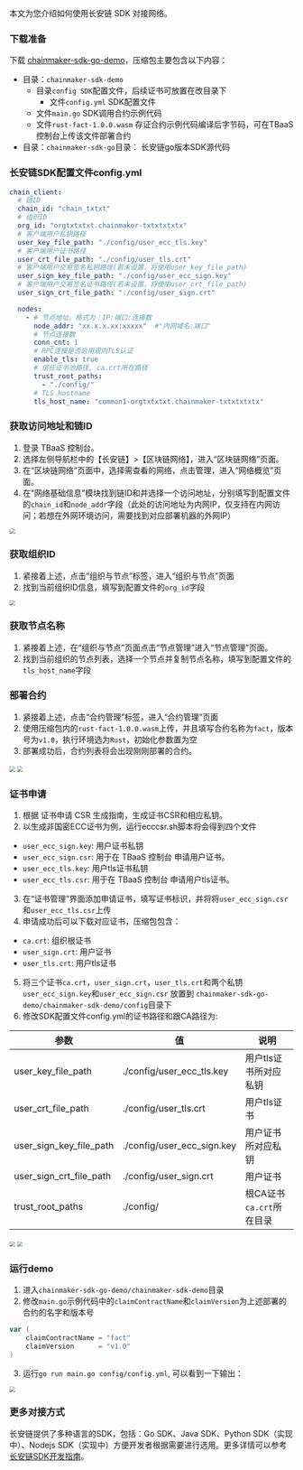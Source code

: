 本文为您介绍如何使用长安链 SDK 对接网络。

### 下载准备

下载 [chainmaker-sdk-go-demo](https://tbaasdoc-1259695942.cos.ap-guangzhou.myqcloud.com/chainmaker-sdk-go-demo.zip)，压缩包主要包含以下内容：

- 目录：`chainmaker-sdk-demo`
  - 目录`config SDK`配置文件，后续证书可放置在改目录下
    - 文件`config.yml` SDK配置文件
  - 文件`main.go` SDK调用合约示例代码
  - 文件`rust-fact-1.0.0.wasm` 存证合约示例代码编译后字节码，可在TBaaS控制台上传该文件部署合约
- 目录：`chainmaker-sdk-go`目录： 长安链go版本SDK源代码

### 长安链SDK配置文件config.yml

```yml
chain_client:
  # 链ID
  chain_id: "chain_txtxt"
  # 组织ID
  org_id: "orgtxtxtxt.chainmaker-txtxtxtxtx"
  # 客户端用户私钥路径
  user_key_file_path: "./config/user_ecc_tls.key"
  # 客户端用户证书路径
  user_crt_file_path: "./config/user_tls.crt"
  # 客户端用户交易签名私钥路径(若未设置，将使用user_key_file_path)
  user_sign_key_file_path: "./config/user_ecc_sign.key"
  # 客户端用户交易签名证书路径(若未设置，将使用user_crt_file_path)
  user_sign_crt_file_path: "./config/user_sign.crt"

  nodes:
    - # 节点地址，格式为：IP:端口:连接数
      node_addr: "xx.x.x.xx:xxxxx"  #"内网域名:端口"
      # 节点连接数
      conn_cnt: 1
      # RPC连接是否启用双向TLS认证
      enable_tls: true
      # 信任证书池路径, ca.crt所在路径
      trust_root_paths:
        - "./config/"
      # TLS hostname
      tls_host_name: "common1-orgtxtxtxt.chainmaker-txtxtxtxtx"
```

### 获取访问地址和链ID

1. 登录 TBaaS 控制台。
2. 选择左侧导航栏中的【长安链】>【区块链网络】，进入“区块链网络”页面。
3. 在“区块链网络”页面中，选择需查看的网络，点击管理，进入“网络概览”页面。
4. 在“网络基础信息”模块找到链ID和并选择一个访问地址，分别填写到配置文件的`chain_id`和`node_addr`字段（此处的访问地址为内网IP，仅支持在内网访问；若想在外网环境访问，需要找到对应部署机器的外网IP）

<img src="https://main.qcloudimg.com/raw/7d75595ac177d9a4c60df7e684327bf9.png" style="zoom: 60%;" />

### 获取组织ID

1. 紧接着上述，点击“组织与节点”标签，进入“组织与节点”页面
2. 找到当前组织ID信息，填写到配置文件的`org_id`字段

<img src="https://main.qcloudimg.com/raw/63459fb78a589611d082dbc66c4dfaf5.png" style="zoom: 60%;" />

### 获取节点名称

1. 紧接着上述，在“组织与节点”页面点击“节点管理”进入“节点管理”页面。
2. 找到当前组织的节点列表，选择一个节点并复制节点名称，填写到配置文件的`tls_host_name`字段



### 部署合约

1. 紧接着上述，点击“合约管理”标签，进入“合约管理”页面
2. 使用压缩包内的`rust-fact-1.0.0.wasm`上传，并且填写合约名称为`fact`，版本号为`v1.0`，执行环境选为`Rust`，初始化参数置为空
3. 部署成功后，合约列表将会出现刚刚部署的合约。

<img src="https://main.qcloudimg.com/raw/a9e16a6d16edd1e3d252673356597c1a.png" style="zoom: 60%;" />

<img src="https://main.qcloudimg.com/raw/31f04653ef34264704db3c7d652380ef.png" style="zoom: 60%;" />

### 证书申请

1. 根据 证书申请 CSR 生成指南，生成证书CSR和相应私钥。
2. 以生成非国密ECC证书为例，运行ecccsr.sh脚本将会得到四个文件

- `user_ecc_sign.key`: 用户证书私钥
- `user_ecc_sign.csr`: 用于在 TBaaS 控制台 申请用户证书。
- `user_ecc_tls.key`: 用户tls证书私钥
- `user_ecc_tls.csr`: 用于在 TBaaS 控制台 申请用户tls证书。

3. 在“证书管理”界面添加申请证书，填写证书标识，并将将`user_ecc_sign.csr`和`user_ecc_tls.csr`上传
4. 申请成功后可以下载对应证书，压缩包包含：

- `ca.crt`: 组织根证书
- `user_sign.crt`: 用户证书
- `user_tls.crt`: 用户tls证书

5. 将三个证书`ca.crt`，`user_sign.crt`，`user_tls.crt`和两个私钥`user_ecc_sign.key`和`user_ecc_sign.csr` 放置到 `chainmaker-sdk-go-demo/chainmaker-sdk-demo/config`目录下
6. 修改SDK配置文件config.yml的证书路径和跟CA路径为:

| 参数                    | 值                         | 说明                     |
| ----------------------- | -------------------------- | ------------------------ |
| user_key_file_path      | ./config/user_ecc_tls.key  | 用户tls证书所对应私钥    |
| user_crt_file_path      | ./config/user_tls.crt      | 用户tls证书              |
| user_sign_key_file_path | ./config/user_ecc_sign.key | 用户证书所对应私钥       |
| user_sign_crt_file_path | ./config/user_sign.crt     | 用户证书                 |
| trust_root_paths        | ./config/                  | 根CA证书`ca.crt`所在目录 |

<img src="https://main.qcloudimg.com/raw/f880540c149d8e99a57ac22c367e5232.png" style="zoom: 60%;" />

<img src="https://main.qcloudimg.com/raw/d899e6d3754a16ff916f64d55cf1070a.png" style="zoom: 60%;" />

### 运行demo

1. 进入`chainmaker-sdk-go-demo/chainmaker-sdk-demo`目录
2. 修改`main.go`示例代码中的`claimContractName`和`claimVersion`为上述部署的合约的名字和版本号

```go
var (
	claimContractName = "fact"
	claimVersion      = "v1.0"
)
```

3. 运行`go run main.go config/config.yml`, 可以看到一下输出：

<img src="https://main.qcloudimg.com/raw/5d6be609d2c0173e85e80bc75bfb984e.png" style="zoom: 60%;" />

### 更多对接方式

长安链提供了多种语言的SDK，包括：Go SDK、Java SDK、Python SDK（实现中）、Nodejs SDK（实现中）方便开发者根据需要进行选用。更多详情可以参考[长安链SDK开发指南](https://docs.chainmaker.org.cn/dev/SDK.html)。
